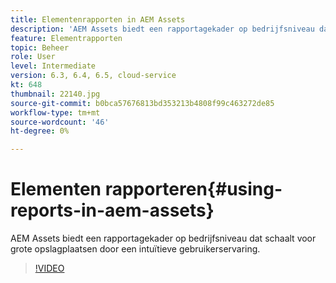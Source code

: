 ```yaml
---
title: Elementenrapporten in AEM Assets
description: 'AEM Assets biedt een rapportagekader op bedrijfsniveau dat schaalt voor grote opslagplaatsen door een intuïtieve gebruikerservaring. '
feature: Elementrapporten
topic: Beheer
role: User
level: Intermediate
version: 6.3, 6.4, 6.5, cloud-service
kt: 648
thumbnail: 22140.jpg
source-git-commit: b0bca57676813bd353213b4808f99c463272de85
workflow-type: tm+mt
source-wordcount: '46'
ht-degree: 0%

---
```



# Elementen rapporteren{#using-reports-in-aem-assets}

AEM Assets biedt een rapportagekader op bedrijfsniveau dat schaalt voor grote opslagplaatsen door een intuïtieve gebruikerservaring.

>[!VIDEO](https://video.tv.adobe.com/v/22140/?quality=12&learn=on)


